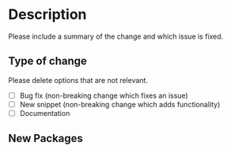 # Description

Please include a summary of the change and which issue is fixed.

## Type of change

Please delete options that are not relevant.

- [ ] Bug fix (non-breaking change which fixes an issue)
- [ ] New snippet (non-breaking change which adds functionality)
- [ ] Documentation

## New Packages
